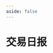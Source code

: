 ```yaml
---
aside: false
---
```


# 交易日报

<script setup>
import { ref } from 'vue'

import List from '../src/components/list/List.vue'
import result from '../public/articles.json'

const daily = result.daily

daily.sort((d1, d2) => d2.key.localeCompare(d1.key))

const dataSource = ref(daily)
</script>

<List :dataSource="dataSource">
  <template v-slot="props">
    <span>{{ props }}</span>
  </template>
</List>